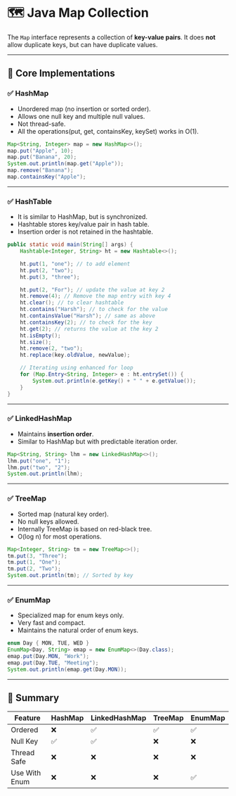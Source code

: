 
# 🗺️ Java Map Collection

The `Map` interface represents a collection of **key-value pairs**. It does **not** allow duplicate keys, but can have duplicate values.

---

## 🔰 Core Implementations

### ✅ HashMap
- Unordered map (no insertion or sorted order).
- Allows one null key and multiple null values.
- Not thread-safe.
- All the operations(put, get, containsKey, keySet) works in O(1).

```java
Map<String, Integer> map = new HashMap<>();
map.put("Apple", 10);
map.put("Banana", 20);
System.out.println(map.get("Apple"));
map.remove("Banana");
map.containsKey("Apple");
```

---

### ✅ HashTable
- It is similar to HashMap, but is synchronized.
- Hashtable stores key/value pair in hash table.
- Insertion order is not retained in the hashtable.

```java
public static void main(String[] args) {
    Hashtable<Integer, String> ht = new Hashtable<>();

    ht.put(1, "one"); // to add element
    ht.put(2, "two");
    ht.put(3, "three");

    ht.put(2, "For"); // update the value at key 2
    ht.remove(4); // Remove the map entry with key 4
    ht.clear(); // to clear hashtable
    ht.contains("Harsh"); // to check for the value
    ht.containsValue("Harsh"); // same as above
    ht.containsKey(2); // to check for the key
    ht.get(2); // returns the value at the key 2
    ht.isEmpty();
    ht.size();
    ht.remove(2, "two");
    ht.replace(key.oldValue, newValue);

    // Iterating using enhanced for loop
    for (Map.Entry<String, Integer> e : ht.entrySet()) {
        System.out.println(e.getKey() + " " + e.getValue());
    }
}
```

---

### ✅ LinkedHashMap
- Maintains **insertion order**.
- Similar to HashMap but with predictable iteration order.

```java
Map<String, String> lhm = new LinkedHashMap<>();
lhm.put("one", "1");
lhm.put("two", "2");
System.out.println(lhm);
```

---

### ✅ TreeMap
- Sorted map (natural key order).
- No null keys allowed.
- Internally TreeMap is based on red-black tree.
- O(log n) for most operations.

```java
Map<Integer, String> tm = new TreeMap<>();
tm.put(3, "Three");
tm.put(1, "One");
tm.put(2, "Two");
System.out.println(tm); // Sorted by key
```

---

### ✅ EnumMap
- Specialized map for enum keys only.
- Very fast and compact.
- Maintains the natural order of enum keys.

```java
enum Day { MON, TUE, WED }
EnumMap<Day, String> emap = new EnumMap<>(Day.class);
emap.put(Day.MON, "Work");
emap.put(Day.TUE, "Meeting");
System.out.println(emap.get(Day.MON));
```

---

## 🧠 Summary

| Feature      | HashMap | LinkedHashMap | TreeMap | EnumMap |
|--------------|---------|---------------|---------|---------|
| Ordered      | ❌       | ✅             | ✅       | ✅       |
| Null Key     | ✅       | ✅             | ❌       | ❌       |
| Thread Safe  | ❌       | ❌             | ❌       | ❌       |
| Use With Enum| ❌       | ❌             | ❌       | ✅       |
